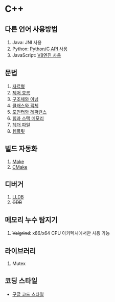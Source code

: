 # C++

## 다른 언어 사용방법
1. Java: JNI 사용
1. Python: [Python/C API 사용](https://docs.python.org/3/c-api/index.html)
1. JavaScript: [V8엔진 사용](https://v8.dev/docs)

## 문법
1. [자료형](content/Data%20type.md)
1. [제어 흐름](/content/Control%20flow.md)
1. [구조체와 이넘](content/Structure%20and%20enumeration.md)
1. [클래스와 객체](content/Class%20and%20object.md)
1. [포인터와 레퍼런스](content/Pointer%20and%20reference.md)
1. [힙과 스택 메모리](content/Heap%20and%20stack%20memory.md)
1. [헤더 파일](content/Header%20file.md)
1. [템플릿](content/Template.md)

## 빌드 자동화

1. [Make](build%20automation/Make.md)
1. [CMake](build%20automation/CMake.md)

## 디버거

1. [LLDB](debugger/LLDB.md)
1. ~~GDB~~

## 메모리 누수 탐지기
1. ~~Valgrind~~: x86/x64 CPU 아키텍처에서만 사용 가능

## 라이브러리
1. Mutex

## 코딩 스타일
- [구글 코드 스타일](https://google.github.io/styleguide/cppguide.html)
